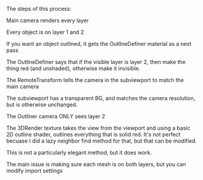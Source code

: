 The steps of this process:
	
Main camera renders every layer

Every object is on layer 1 and 2

If you want an object outlined, it gets the OutlIneDefiner material as a next pass

The OutlineDefiner says that if the visible layer is layer 2, then make the thing red (and unshaded), otherwise make it invisible.

The RemoteTransform tells the camera in the subviewport to match the main camera

The subviewport has a transparent BG, and matches the camera resolution, but is otherwise unchanged.

The Outliner camera ONLY sees layer 2

The 3DRender texture takes the view from the viewport and using a basic 2D outline shader, outlines everything that is solid red. It's not perfect becuase I did a lazy neighbor find method for that, but that can be modified.
	
This is not a particularly elegant method, but it does work. 

The main issue is making sure each mesh is on both layers, but you can modify import settings
